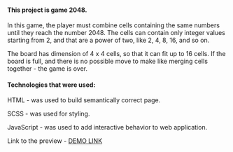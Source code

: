 <h4>This project is game 2048.</h4>

In this game, the player must combine cells containing the same numbers until they reach the number 2048. The cells can contain only integer values starting from 2, and that are a power of two, like 2, 4, 8, 16, and so on.

The board has dimension of 4 x 4 cells, so that it can fit up to 16 cells. If the board is full, and there is no possible move to make like merging cells together - the game is over.

<h4>Technologies that were used:</h4>
<p>HTML - was used to build semantically correct page.</p>
<p>SCSS - was used for styling.</p>
<p>JavaScript - was used to add interactive behavior to web application.</p>

Link to the preview - [DEMO LINK](https://vinogradova8.github.io/2048_game/)
